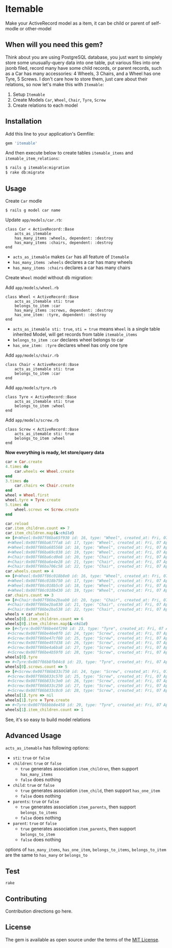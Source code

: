 # Itemable

Make your ActiveRecord model as a item, it can be child or parent of self-modle or other-model

## When will you need this gem?

Think about you are using PostgreSQL database, you just want to simplely store some unusually-query data into one table, put various files into one jsonb filed, record many have some child records, or parent records, such as a Car has many accessories: 4 Wheels, 3 Chairs, and a Wheel has one Tyre, 5 Screws. I don't care how to store them, just care about their relations, so now let's make this with `Itemable`:

1. Setup `Itemable`
2. Create Models `Car`, `Wheel`, `Chair`, `Tyre`, `Screw`
3. Create relations to each model

## Installation
Add this line to your application's Gemfile:

```ruby
gem 'itemable'
```

And then execute below to create tables `itemable_items` and `itemable_item_relations`:

```bash
$ rails g itemable:migration
$ rake db:migrate
```

## Usage

Create `Car` modle

```
$ rails g model car name
```

Update `app/models/car.rb`:

    class Car < ActiveRecord::Base
        acts_as_itemable
        has_many_items :wheels, dependent: :destroy
        has_many_items :chairs, dependent: :destroy
    end

- `acts_as_itemable` makes `Car` has all feature of `Itemable`  
- `has_many_items :wheels` declares a car has many wheels  
- `has_many_items :chairs` declares a car has many chairs  

Create `Wheel` model without db migration:

Add `app/models/wheel.rb`

    class Wheel < ActiveRecord::Base
        acts_as_itemable sti: true
        belongs_to_item :car
        has_many_items :screws, dependent: :destroy
        has_one_item: :tyre, dependent: :destroy
    end

- `acts_as_itemable sti: true`, `sti = true` means `Wheel` is a single table inherited Model, will get records from table `itemable_items`
- `belongs_to_item :car` declares wheel belongs to car
- `has_one_item: :tyre` declares wheel has only one tyre

Add `app/models/chair.rb`

    class Chair < ActiveRecord::Base
        acts_as_itemable sti: true
        belongs_to_item :car
    end

Add `app/models/tyre.rb`

    class Tyre < ActiveRecord::Base
        acts_as_itemable sti: true
        belongs_to_item :wheel
    end

Add `app/models/screw.rb`

    class Screw < ActiveRecord::Base
        acts_as_itemable sti: true
        belongs_to_item :wheel
    end

**Now everything is ready, let store/query data**

```ruby
car = Car.create
4.times do
    car.wheels << Wheel.create
end
3.times do
    car.chairs << Chair.create
end
wheel = Wheel.first
wheel.tyre = Tyre.create
5.times do
    wheel.screws << Screw.create
end

car.reload
car.item_children.count => 7
car.item_children.map(&:child)
=> [#<Wheel:0x007f86ba65f930 id: 16, type: "Wheel", created_at: Fri, 07 Apr 2017 04:53:18 UTC +00:00, updated_at: Fri, 07 Apr 2017 04:53:18 UTC +00:00>,
 #<Wheel:0x007f86ba677fa8 id: 17, type: "Wheel", created_at: Fri, 07 Apr 2017 04:53:18 UTC +00:00, updated_at: Fri, 07 Apr 2017 04:53:18 UTC +00:00>,
 #<Wheel:0x007f86ba685568 id: 18, type: "Wheel", created_at: Fri, 07 Apr 2017 04:53:18 UTC +00:00, updated_at: Fri, 07 Apr 2017 04:53:18 UTC +00:00>,
 #<Wheel:0x007f86ba69c038 id: 19, type: "Wheel", created_at: Fri, 07 Apr 2017 04:53:18 UTC +00:00, updated_at: Fri, 07 Apr 2017 04:53:18 UTC +00:00>,
 #<Chair:0x007f86ba6cd0e8 id: 20, type: "Chair", created_at: Fri, 07 Apr 2017 04:53:22 UTC +00:00, updated_at: Fri, 07 Apr 2017 04:53:22 UTC +00:00>,
 #<Chair:0x007f86ba6e4e28 id: 21, type: "Chair", created_at: Fri, 07 Apr 2017 04:53:22 UTC +00:00, updated_at: Fri, 07 Apr 2017 04:53:22 UTC +00:00>,
 #<Chair:0x007f86ba706c58 id: 22, type: "Chair", created_at: Fri, 07 Apr 2017 04:53:22 UTC +00:00, updated_at: Fri, 07 Apr 2017 04:53:22 UTC +00:00>]
car.wheels.count => 4
=> [#<Wheel:0x007f86c018b8e0 id: 16, type: "Wheel", created_at: Fri, 07 Apr 2017 04:53:18 UTC +00:00, updated_at: Fri, 07 Apr 2017 04:53:18 UTC +00:00>,
 #<Wheel:0x007f86c018b750 id: 17, type: "Wheel", created_at: Fri, 07 Apr 2017 04:53:18 UTC +00:00, updated_at: Fri, 07 Apr 2017 04:53:18 UTC +00:00>,
 #<Wheel:0x007f86c018b5c0 id: 18, type: "Wheel", created_at: Fri, 07 Apr 2017 04:53:18 UTC +00:00, updated_at: Fri, 07 Apr 2017 04:53:18 UTC +00:00>,
 #<Wheel:0x007f86c018b430 id: 19, type: "Wheel", created_at: Fri, 07 Apr 2017 04:53:18 UTC +00:00, updated_at: Fri, 07 Apr 2017 04:53:18 UTC +00:00>]
car.chairs.count => 3
=> [#<Chair:0x007f86be2baab0 id: 20, type: "Chair", created_at: Fri, 07 Apr 2017 04:53:22 UTC +00:00, updated_at: Fri, 07 Apr 2017 04:53:22 UTC +00:00>,
 #<Chair:0x007f86be2ba830 id: 21, type: "Chair", created_at: Fri, 07 Apr 2017 04:53:22 UTC +00:00, updated_at: Fri, 07 Apr 2017 04:53:22 UTC +00:00>,
 #<Chair:0x007f86be2ba538 id: 22, type: "Chair", created_at: Fri, 07 Apr 2017 04:53:22 UTC +00:00, updated_at: Fri, 07 Apr 2017 04:53:22 UTC +00:00>]
wheels = car.wheels
wheels[0].item_children.count => 6
wheels[0].item_children.map(&:child)
=> [#<Tyre:0x007f86be44f290 id: 23, type: "Tyre", created_at: Fri, 07 Apr 2017 04:53:33 UTC +00:00, updated_at: Fri, 07 Apr 2017 04:53:33 UTC +00:00>,
 #<Screw:0x007f86be46e0f0 id: 24, type: "Screw", created_at: Fri, 07 Apr 2017 04:53:49 UTC +00:00, updated_at: Fri, 07 Apr 2017 04:53:49 UTC +00:00>,
 #<Screw:0x007f86be47cf60 id: 25, type: "Screw", created_at: Fri, 07 Apr 2017 04:53:49 UTC +00:00, updated_at: Fri, 07 Apr 2017 04:53:49 UTC +00:00>,
 #<Screw:0x007f86be497d38 id: 26, type: "Screw", created_at: Fri, 07 Apr 2017 04:53:49 UTC +00:00, updated_at: Fri, 07 Apr 2017 04:53:49 UTC +00:00>,
 #<Screw:0x007f86be4a6ba8 id: 27, type: "Screw", created_at: Fri, 07 Apr 2017 04:53:49 UTC +00:00, updated_at: Fri, 07 Apr 2017 04:53:49 UTC +00:00>,
 #<Screw:0x007f86be4b59f0 id: 28, type: "Screw", created_at: Fri, 07 Apr 2017 04:53:49 UTC +00:00, updated_at: Fri, 07 Apr 2017 04:53:49 UTC +00:00>]
wheels[0].tyre
=> #<Tyre:0x007f86b8fb04c8 id: 23, type: "Tyre", created_at: Fri, 07 Apr 2017 04:53:33 UTC +00:00, updated_at: Fri, 07 Apr 2017 04:53:33 UTC +00:00>
wheels[0].screws.count => 5
=> [#<Screw:0x007f86b833c750 id: 24, type: "Screw", created_at: Fri, 07 Apr 2017 04:53:49 UTC +00:00, updated_at: Fri, 07 Apr 2017 04:53:49 UTC +00:00>,
 #<Screw:0x007f86b833c570 id: 25, type: "Screw", created_at: Fri, 07 Apr 2017 04:53:49 UTC +00:00, updated_at: Fri, 07 Apr 2017 04:53:49 UTC +00:00>,
 #<Screw:0x007f86b833c3e0 id: 26, type: "Screw", created_at: Fri, 07 Apr 2017 04:53:49 UTC +00:00, updated_at: Fri, 07 Apr 2017 04:53:49 UTC +00:00>,
 #<Screw:0x007f86b833c250 id: 27, type: "Screw", created_at: Fri, 07 Apr 2017 04:53:49 UTC +00:00, updated_at: Fri, 07 Apr 2017 04:53:49 UTC +00:00>,
 #<Screw:0x007f86b833c0c0 id: 28, type: "Screw", created_at: Fri, 07 Apr 2017 04:53:49 UTC +00:00, updated_at: Fri, 07 Apr 2017 04:53:49 UTC +00:00>]
wheels[1].tyre => nil
wheels[1].tyre = Tyre.create
=> #<Tyre:0x007f86bbb8e450 id: 29, type: "Tyre", created_at: Fri, 07 Apr 2017 04:58:05 UTC +00:00, updated_at: Fri, 07 Apr 2017 04:58:05 UTC +00:00>
wheels[1].item_children.count => 1
```

See, it's so easy to build model relations

## Advanced Usage

`acts_as_itemable` has following options:

- `sti`: `true` or `false`
- `children`: `true` or `false`
    - `true` generates association `item_children`, then support `has_many_items`
    - `false` does nothing
- `child`: `true` or `false`
    - `true` generates association `item_child`, then support `has_one_item`
    - `false` does nothing
- `parents`: `true` or `false`
    - `true` generates association `item_parents`, then support `belongs_to_items`
    - `false` does nothing
- `parent`: `true` or `false`
    - `true` generates association `item_parents`, then support `belongs_to_item`
    - `false` does nothing

options of `has_many_items`, `has_one_item`, `belongs_to_items`, `belongs_to_item` are the same to `has_many` or `belongs_to`

## Test

    rake

## Contributing
Contribution directions go here.

## License
The gem is available as open source under the terms of the [MIT License](http://opensource.org/licenses/MIT).
